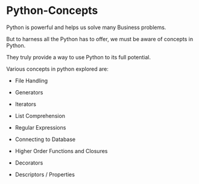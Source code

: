 # Python-Concepts

Python is powerful and helps us solve many Business problems.

But to harness all the Python has to offer, we must be aware of concepts in Python.

They truly provide a way to use Python to its full potential.

Various concepts in python explored are:

* File Handling

* Generators

* Iterators

* List Comprehension

* Regular Expressions

* Connecting to Database

* Higher Order Functions and Closures

* Decorators

* Descriptors / Properties

